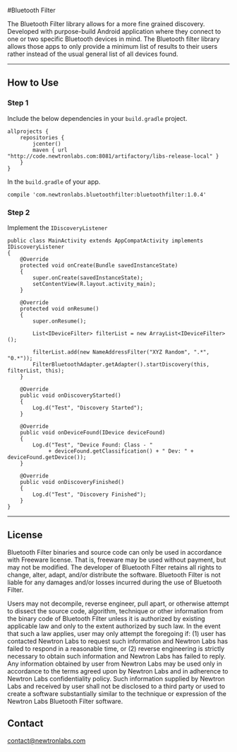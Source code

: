 #Bluetooth Filter

The Bluetooth Filter library allows for a more fine grained discovery. Developed with purpose-build Android application where they connect to one or two specific Bluetooth devices in mind. The Bluetooth filter library allows those apps to only provide a minimum list of results to their users rather instead of the usual general list of all devices found. 

---

## How to Use 

### Step 1

Include the below dependencies in your `build.gradle` project.

```
allprojects {
    repositories {
        jcenter()
        maven { url "http://code.newtronlabs.com:8081/artifactory/libs-release-local" }
    }
}
```

In the `build.gradle` of your app.

```
compile 'com.newtronlabs.bluetoothfilter:bluetoothfilter:1.0.4'
```


### Step 2

Implement the `IDiscoveryListener`

```
public class MainActivity extends AppCompatActivity implements IDiscoveryListener
{
    @Override
    protected void onCreate(Bundle savedInstanceState)
    {
        super.onCreate(savedInstanceState);
        setContentView(R.layout.activity_main);
    }

    @Override
    protected void onResume()
    {
        super.onResume();

        List<IDeviceFilter> filterList = new ArrayList<IDeviceFilter>();
        
        filterList.add(new NameAddressFilter("XYZ Random", ".*", "0.*"));
        FilterBluetoothAdapter.getAdapter().startDiscovery(this, filterList, this);
    }

    @Override
    public void onDiscoveryStarted()
    {
        Log.d("Test", "Discovery Started");
    }

    @Override
    public void onDeviceFound(IDevice deviceFound)
    {
        Log.d("Test", "Device Found: Class - " 
             + deviceFound.getClassification() + " Dev: " + deviceFound.getDevice());
    }

    @Override
    public void onDiscoveryFinished()
    {
        Log.d("Test", "Discovery Finished");
    }
}
```

---

## License

Bluetooth Filter binaries and source code can only be used in accordance with Freeware license. That is, freeware may be used without payment, but may not be modified. The developer of Bluetooth Filter retains all rights to change, alter, adapt, and/or distribute the software. Bluetooth Filter is not liable for any damages and/or losses incurred during the use of Bluetooth Filter.

Users may not decompile, reverse engineer, pull apart, or otherwise attempt to dissect the source code, algorithm, technique or other information from the binary code of Bluetooth Filter unless it is authorized by existing applicable law and only to the extent authorized by such law. In the event that such a law applies, user may only attempt the foregoing if: (1) user has contacted Newtron Labs to request such information and Newtron Labs has failed to respond in a reasonable time, or (2) reverse engineering is strictly necessary to obtain such information and Newtron Labs has failed to reply. Any information obtained by user from Newtron Labs may be used only in accordance to the terms agreed upon by Newtron Labs and in adherence to Newtron Labs confidentiality policy. Such information supplied by Newtron Labs and received by user shall not be disclosed to a third party or used to create a software substantially similar to the technique or expression of the Newtron Labs Bluetooth Filter software.


## Contact

contact@newtronlabs.com

